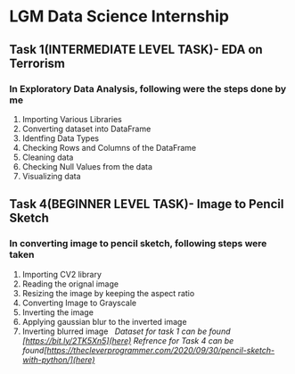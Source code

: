 # LGM Data Science Internship

## Task 1(INTERMEDIATE LEVEL TASK)- EDA on Terrorism
### In Exploratory Data Analysis, following were the steps done by me
1.  Importing Various Libraries
2.  Converting dataset into DataFrame
3.  Identfing Data Types
4.  Checking Rows and Columns of the DataFrame
5.  Cleaning data
6.  Checking Null Values from the data
7.  Visualizing data
## Task 4(BEGINNER LEVEL TASK)- Image to Pencil Sketch
### In converting image to pencil sketch, following steps were taken
1.  Importing CV2 library
2.  Reading the orignal image
3.  Resizing the image by keeping the aspect ratio
4.  Converting Image to Grayscale
5.  Inverting the image
6.  Applying gaussian blur to the inverted image
7.  Inverting blurred image
&nbsp;
*Dataset for task 1 can be found [https://bit.ly/2TK5Xn5](here)*
*Refrence for Task 4 can be found[https://thecleverprogrammer.com/2020/09/30/pencil-sketch-with-python/](here)*





